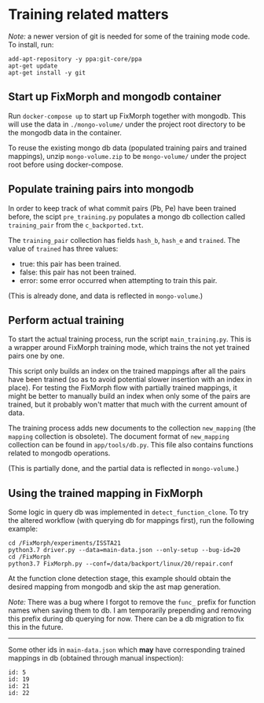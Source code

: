# Training related matters

_Note:_ a newer version of git is needed for some of the training mode code. To
install, run:

```
add-apt-repository -y ppa:git-core/ppa
apt-get update
apt-get install -y git
```

## Start up FixMorph and mongodb container

Run `docker-compose up` to start up FixMorph together with mongodb. This will
use the data in `./mongo-volume/` under the project root directory to be the
mongodb data in the container.

To reuse the existing mongo db data (populated training pairs and trained
mappings), unzip `mongo-volume.zip` to be `mongo-volume/` under the project
root before using docker-compose.


## Populate training pairs into mongodb

In order to keep track of what commit pairs (Pb, Pe) have been trained before,
the scipt `pre_training.py` populates a mongo db collection called 
`training_pair` from the `c_backported.txt`.

The `training_pair` collection has fields `hash_b`, `hash_e` and `trained`.
The value of `trained` has three values:

- true: this pair has been trained.
- false: this pair has not been trained.
- error: some error occurred when attempting to train this pair.

(This is already done, and data is reflected in `mongo-volume`.)


## Perform actual training

To start the actual training process, run the script `main_training.py`. This is
a wrapper around FixMorph training mode, which trains the not yet trained pairs
one by one.

This script only builds an index on the trained mappings after all the pairs
have been trained (so as to avoid potential slower insertion with an index in
place). For testing the FixMorph flow with partially trained mappings, it might
be better to manually build an index when only some of the pairs are trained,
but it probably won't matter that much with the current amount of data.

The training process adds new documents to the collection `new_mapping` 
(the `mapping` collection is obsolete). The document format of `new_mapping` 
collection can be found in `app/tools/db.py`. This file also contains functions
related to mongodb operations.

(This is partially done, and the partial data is reflected in `mongo-volume`.)


## Using the trained mapping in FixMorph

Some logic in query db was implemented in `detect_function_clone`. To try the
altered workflow (with querying db for mappings first), run the following
example:

```
cd /FixMorph/experiments/ISSTA21
python3.7 driver.py --data=main-data.json --only-setup --bug-id=20
cd /FixMorph
python3.7 FixMorph.py --conf=/data/backport/linux/20/repair.conf
```
At the function clone detection stage, this example should obtain the desired
mapping from mongodb and skip the ast map generation.

_Note:_ There was a bug where I forgot to remove the `func_` prefix for function
names when saving them to db. I am temporarily prepending and removing this
prefix during db querying for now. There can be a db migration to fix this in 
the future.

----

Some other ids in `main-data.json` which **may** have corresponding
trained mappings in db (obtained through manual inspection):

```
id: 5
id: 19
id: 21
id: 22
```
